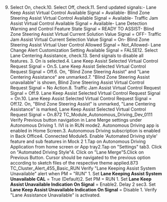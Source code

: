 9. Select On, check.10. Select Off, check.11. Send updated signals:- Lane Keep Assist Virtual Control Available Signal = Available- Blind Zone Steering Assist Virtual Control Available Signal = Available- Traffic Jam Assist Virtual Control Available Signal = Available- Lane Detection Warning and Control Feature State Signal = READY TO ASSIST- Blind Zone Steering Assist Virtual Current Solution Value Signal = OFF- Traffic Jam Assist Virtual Current Selection Value Signal = On- Blind Zone Steering Assist Virtual User Control Allowed Signal = Not_Allowed- Lane Change Alert Customization Setting Available Signal = FALSE12. Select Lane Centering Assistance, check.13. Send signals to disable all features. 3. On is selected.4. Lane Keep Assist Selected Virtual Control Request Signal = On.5. Lane Keep Assist Selected Virtual Control Request Signal = Off.6. On, "Blind Zone Steering Assist" and "Lane Centering Assistance" are unmarked.7. "Blind Zone Steering Assist unavailable" is shown, Blind Zone Steering Assist Virtual Control Request Signal = No Action.8. Traffic Jam Assist Virtual Control Request Signal = Off.9. Lane Keep Assist Selected Virtual Control Request Signal = On.10. Lane Keep Assist Selected Virtual Control Request Signal = Off.12. On, "Blind Zone Steering Assist" is unmarked, "Lane Centering Assistance" is marked, Lane Keep Assist Selected Virtual Control Request Signal = On.872 TC_Module_Autonomous_Driving_Dev_0111 Verify Previous button navigation in Lane Merge settings under Autonomous Driving 1. IVI is in RUN mode2. Autonomous Driving app is enabled in Home Screen.3. Autonomous Driving subscription is enabled in Back Office4. Connected Module5. Enable 'Automated Driving style' feature and sub features in Mock 2 1.Tap on Autonomous Driving Application from home screen or App tray2.Tap on "Settings" tab3. Click on "Automated Driving Style"4. Click on "Lane Merge"5.Click on Previous Button. Cursor should be navigated to the previous option according to sketch files of the respective theme applied.873 TC_Cluster_Alert_455_Basic_RUN Verify "Lane Keeping Assist System Unavailable" alert when PM = "RUN" 1. Set **Lane Keeping Assist System Unavailable CAL** = True (Default)2. Set PM = RUN 1. Set **Lane Keep Assist Unavailable Indication On Signal** = Enable2. Delay 2 sec3. Set **Lane Keep Assist Unavailable Indication On Signal** = Disable 1. Verify "Lane Assistance Unavailable" is activated.